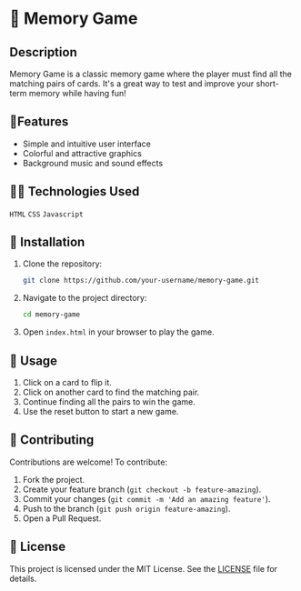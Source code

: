 # 🧠 Memory Game

## Description

Memory Game is a classic memory game where the player must find all the matching pairs of cards. It's a great way to test and improve your short-term memory while having fun!

## 🫧Features

- Simple and intuitive user interface
- Colorful and attractive graphics
- Background music and sound effects

## 🧑‍💻 Technologies Used

`HTML`
`CSS`
`Javascript`

## 🧰 Installation

1. Clone the repository:
    ```bash
    git clone https://github.com/your-username/memory-game.git
    ```

2. Navigate to the project directory:
    ```bash
    cd memory-game
    ```

3. Open `index.html` in your browser to play the game.

## 🎠 Usage

1. Click on a card to flip it.
2. Click on another card to find the matching pair.
3. Continue finding all the pairs to win the game.
4. Use the reset button to start a new game.

## 🌳 Contributing

Contributions are welcome! To contribute:

1. Fork the project.
2. Create your feature branch (`git checkout -b feature-amazing`).
3. Commit your changes (`git commit -m 'Add an amazing feature'`).
4. Push to the branch (`git push origin feature-amazing`).
5. Open a Pull Request.

## 📰 License

This project is licensed under the MIT License. See the [LICENSE](LICENSE) file for details.
